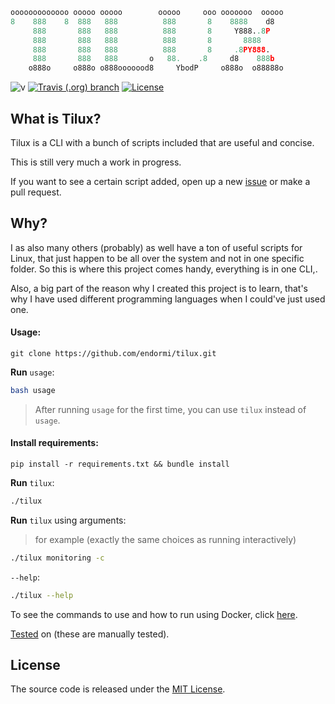 ```python
ooooooooooooo ooooo ooooo        ooooo     ooo ooooooo  ooooo
8    888    8  888   888          888       8    8888    d8
     888       888   888          888       8     Y888..8P
     888       888   888          888       8       8888
     888       888   888          888       8     .8PY888.
     888       888   888       o   88.    .8     d8    888b
    o888o     o888o o888ooooood8     YbodP     o888o  o88888o
```

![v](https://img.shields.io/badge/tilux-v.0.2.1-blue)
[![Travis (.org) branch](https://img.shields.io/travis/endormi/tilux/master)](https://travis-ci.org/github/endormi/tilux)
[![License](https://img.shields.io/github/license/endormi/tilux)](LICENSE)

## What is Tilux?

Tilux is a CLI with a bunch of scripts included that are useful and concise.

This is still very much a work in progress.

If you want to see a certain script added, open up a new [issue](https://github.com/endormi/tilux/issues/new/choose) or make a pull request.

## Why?

I as also many others (probably) as well have a ton of useful scripts for Linux, that just happen to be all over
the system and not in one specific folder. So this is where this project comes handy, everything is in one CLI,.

Also, a big part of the reason why I created this project is to learn, that's why I have used different programming languages when I could've just used one.

#### Usage:

```
git clone https://github.com/endormi/tilux.git
```

**Run** `usage`:

```bash
bash usage
```

> After running `usage` for the first time, you can use `tilux` instead of `usage`.

#### Install requirements:

```
pip install -r requirements.txt && bundle install
```

**Run** `tilux`:

```bash
./tilux
```

**Run** `tilux` using arguments:
> for example (exactly the same choices as running interactively)

```bash
./tilux monitoring -c
```

`--help`:

```bash
./tilux --help
```

To see the commands to use and how to run using Docker, click [here](docs/README.md).

[Tested](TESTED_ON.md) on (these are manually tested).

## License

The source code is released under the [MIT License](LICENSE).
